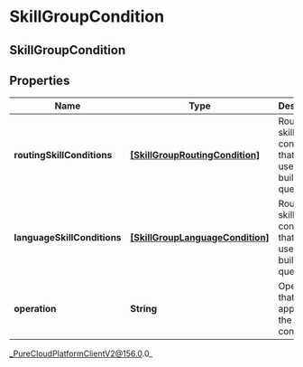 # SkillGroupCondition

## SkillGroupCondition

## Properties

|Name | Type | Description | Notes|
|------------ | ------------- | ------------- | -------------|
| **routingSkillConditions** | [**[SkillGroupRoutingCondition]**](SkillGroupRoutingCondition) | Routing skill conditions that will be used for building the query | |
| **languageSkillConditions** | [**[SkillGroupLanguageCondition]**](SkillGroupLanguageCondition) | Routing skill conditions that will be used for building the query | |
| **operation** | **String** | Operator that will be applied to the conditions | |



_PureCloudPlatformClientV2@156.0.0_
